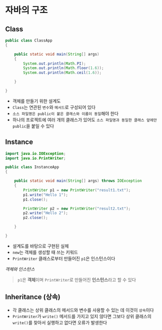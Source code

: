 # 자바의 구조

## Class

```java
public class ClassApp
{

    public static void main(String[] args)
    {
        System.out.println(Math.PI);
        System.out.println(Math.floor(1.6));
        System.out.println(Math.ceil(1.6));

    }

}
```

- 객체를 만들기 위한 설계도
- `Class`는 연관된 `변수`와 `메서드`로 구성되어 있다
- `소스 파일명은 public이 붙은 클래스와 이름이 동일`해야 한다
- 하나의 프로젝트에 여러 개의 클래스가 있어도 `소스 파일명과 동일한 클래스 앞에만 public`을 붙일 수 있다

## Instance

```java
import java.io.IOException;
import java.io.PrintWriter;

public class InstanceApp
{

    public static void main(String[] args) throws IOException
    {
        PrintWriter p1 = new PrintWriter("result1.txt");
        p1.write("Hello 1");
        p1.close();

        PrintWriter p2 = new PrintWriter("result2.txt");
        p2.write("Hello 2");
        p2.close();

    }

}
```

- 설계도를 바탕으로 구현된 실체
- `new`는 객체를 생성할 때 쓰는 키워드
- `PrintWriter` 클래스로부터 만들어진 `p1`은 인스턴스이다


*객체와 인스턴스*
> `p1`은 **객체**이며 `PrintWriter`로 만들어진 **인스턴스**라고 할 수 있다

## Inheritance (상속)

- 각 클래스는 상위 클래스의 메서드와 변수를 사용할 수 있는 데 이것이 `상속`이다
- `PrintWriter`가 `write()` 메서드를 가지고 있지 않다면 그보다 상위 클래스의 `write()`를 찾아서 실행하고 없다면 오류가 발생한다
